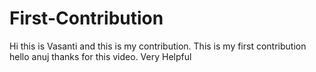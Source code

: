 # First-Contribution
Hi this is Vasanti and this is my contribution.
This is my first contribution
hello anuj thanks for this video. Very Helpful
